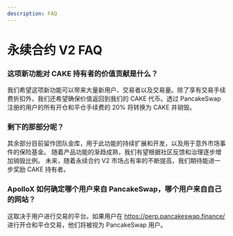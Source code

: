 ```yaml
---
description: FAQ
---
```


# 永续合约 V2 FAQ

### 这项新功能对 CAKE 持有者的价值贡献是什么？&#x20;

我们希望这项新功能可以带来大量新用户、交易者以及交易量。除了享有交易手续费折扣外，我们还希望确保价值返回到我们的 CAKE 代币。透过 PancakeSwap 注册的用户的所有开仓和平仓手续费的 20% 将转换为 CAKE 并销毁。

### **剩下的那部分呢？**&#x20;

其余部分目前留作团队金库，用于此功能的持续扩展和开发，以及用于意外市场事件的保险基金。 随着产品功能的渐趋成熟，我们有望根据社区反馈和治理逐步增加销毁比例。 未来，随着永续合约 V2 市场占有率的不断提高，我们期待能进一步奖励 CAKE 持有者。

### ApolloX 如何确定哪个用户来自 PancakeSwap，哪个用户来自自己的网站？&#x20;

这取决于用户进行交易的平台。如果用户在 [https://perp.pancakeswap.finance/ ](https://perp.pancakeswap.finance/)进行开仓和平仓交易，他们将被视为 PancakeSwap 用户。
